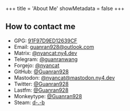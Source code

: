 +++
title = 'About Me'
showMetadata = false
+++

## How to contact me

- GPG: [91F97D9ED12639CF](https://git.ny4.dev/nyancat.gpg)
- Email: [guanran928@outlook.com](mailto:guanran928@outlook.com)
- Matrix: [@nyancat:ny4.dev](https://matrix.to/#/@nyancat:ny4.dev)
- Telegram: [@guanranwang](https://t.me/guanranwang)
- Forgejo: [@nyancat](https://git.ny4.dev/nyancat)
- GitHub: [@Guanran928](https://github.com/Guanran928)
- Mastodon: [@nyancat@mastodon.ny4.dev](https://mastodon.ny4.dev/@nyancat)
- Twitter: [@Guanran928](https://x.com/Guanran928)
- Lastfm: [@Guanran928](https://www.last.fm/user/Guanran928)
- Monkeytype: [@Guanran928](https://monkeytype.com/profile/Guanran928)
- Steam: [d-.-b](https://steamcommunity.com/profiles/76561198855505856)
